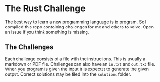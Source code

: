 # The Rust Challenge

The best way to learn a new programming language is to program. So I compiled this repo containing challenges for me and others to solve. Open an issue if you think something is missing.

## The Challenges

Each challenge consists of a file with the instructions. This is usually a markdown or PDF file. Challenges can also have an `in.txt` and `out.txt` file. When you program is given the input it is expectet to generate the given output. Correct solutions may be filed into the `solutions` folder.

